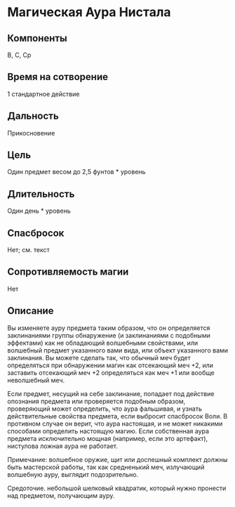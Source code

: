 # Магическая Аура Нистала

## Компоненты
В, С, Ср

## Время на сотворение
1 стандартное действие

## Дальность
Прикосновение

## Цель
Один предмет весом до 2,5 фунтов * уровень

## Длительность
Один день * уровень

## Спасбросок
Нет; см. текст

## Сопротивляемость магии
Нет

## Описание
Вы изменяете ауру предмета таким образом, что он определяется заклинаниями группы обнаружение (и заклинаниями с подобными эффектами) как не обладающий волшебными свойствами, или волшебный предмет указанного вами вида, или объект указанного вами заклинания. Вы можете сделать так, что обычный меч будет определяться при обнаружении магин как отсекающий меч +2, или заставить отсекающий меч +2 определяться как меч +1 или вообще неволшебный меч.

Если предмет, несущий на себе заклинание, попадает под действие опознания предмета или проверяется подобным образом, проверяющий может определить, что аура фальшивая, и узнать действительные свойства предмета, если выбросит спасбросок Воли. В противном случае он верит, что аура настоящая, и не может никакими способами определить настоящую магию. Если собственная аура предмета исключительно мощная (например, если это артефакт), нистулова ложная аура не работает.

Примечание: волшебное оружие, щит или доспешный комплект должны быть мастерской работы, так как средненький меч, излучающий волшебную ауру, выглядит подозрительно.

Средоточие. небольшой шелковый квадратик, который нужно пронести над предметом, получающим ауру.
